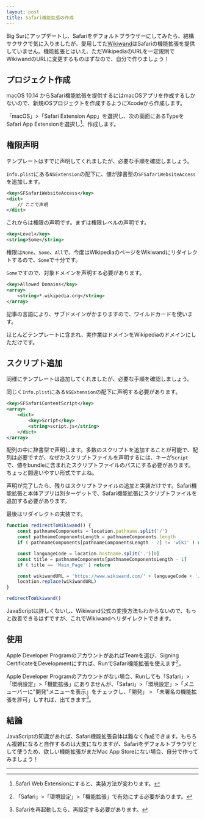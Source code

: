 ```yaml
---
layout: post
title: Safari機能拡張の作成
---
```


Big Surにアップデートし、Safariをデフォルトブラウザーにしてみたら、結構サクサクで気に入りましたが、愛用してた[Wikiwand](https://www.wikiwand.com)はSafariの機能拡張を提供していません。機能拡張とはいえ、ただWikipediaのURLを一定規則でWikiwandのURLに変更するものはずなので、自分で作りましょう！

## プロジェクト作成

macOS 10.14 からSafari機能拡張を提供するにはmacOSアプリを作成するしかないので、新規iOSプロジェクトを作成するようにXcodeから作成します。

「macOS」>「Safari Extension App」を選択し、次の画面にあるTypeをSafari App Extensionを選択し[^1]、作成します。

## 権限声明

テンプレートはすでに声明してくれましたが、必要な手順を確認しましょう。

`Info.plist`にある`NSExtension`の配下に、値が辞書型の`SFSafariWebsiteAccess`を追加します。

```xml
<key>SFSafariWebsiteAccess</key>
<dict>
    // ここで声明
</dict>
```

これからは権限の声明です。まずは権限レベルの声明です。

```xml
<key>Level</key>
<string>Some</string>
```

権限は`None`、`Some`、`All`で、今度はWikipediaのページをWikiwandにリダイレクトするので、`Some`で十分です。

`Some`ですので、対象ドメインを声明する必要があります。

```xml
<key>Allowed Domains</key>
<array>
    <string>*.wikipedia.org</string>
</array>
```

記事の言語により、サブドメインがかまりますので、ワイルドカードを使います。

ほとんどテンプレートに含まれ、実作業はドメインをWikipediaのドメインにしただけです。

## スクリプト追加

同様にテンプレートは追加してくれましたが、必要な手順を確認しましょう。

同じく`Info.plist`にある`NSExtension`の配下に声明する必要があります。

```xml
<key>SFSafariContentScript</key>
<array>
    <dict>
        <key>Script</key>
        <string>script.js</string>
    </dict>
</array>
```

配列の中に辞書型で声明します。多数のスクリプトを追加することが可能で、配列は必要ですが、なぜかスクリプトファイルを声明するには、キーが`Script`で、値をbundleに含まれたスクリプトファイルのパスにする必要があります。ちょっと間違いやすい形式ですよね。

声明が完了したら、残りはスクリプトファイルの追加と実装だけです。Safari機能拡張と本体アプリは別ターゲットで、Safari機能拡張にスクリプトファイルを追加する必要があります。

最後はリダイレクトの実装です。

```javascript
function redirectToWikiwand() {
    const pathnameComponents = location.pathname.split('/')
    const pathnameComponentsLength = pathnameComponents.length
    if ( pathnameComponents[pathnameComponentsLength - 2] != 'wiki' ) return

    const languageCode = location.hostname.split('.')[0]
    const title = pathnameComponents[pathnameComponentsLength - 1]
    if ( title == 'Main_Page' ) return

    const wikiwandURL = 'https://www.wikiwand.com/' + languageCode + '/' + title + location.hash
    location.replace(wikiwandURL)
}

redirectToWikiwand()
```

JavaScriptは詳しくないし、Wikiwand公式の変換方法もわからないので、もっと改善できるはずですが、これでWikiwandへリダイレクトできます。

## 使用

Apple Developer ProgramのアカウントがあればTeamを選び、Signing CertificateをDevelopmentにすれば、RunでSafari機能拡張を使えます[^2]。

Apple Developer Programのアカウントがない場合、Runしても「Safari」>「環境設定」>「機能拡張」にありませんが、「Safari」>「環境設定」>「メニューバーに"開発"メニューを表示」をチェックし、「開発」 > 「未署名の機能拡張を許可」しすれば、出てきます[^3]。

## 結論

JavaScriptの知識があれば、Safari機能拡張自体は難なく作成できます。もちろん複雑になると自作するのは大変になりますが、Safariをデフォルトブラウザとして使うため、欲しい機能拡張がまだMac App Storeにない場合、自分で作ってみましょう！

***

[^1]: Safari Web Extensionにすると、実装方法が変わります。

[^2]: 「Safari」>「環境設定」>「機能拡張」で有効にする必要があります。

[^3]: Safariを再起動したら、再設定する必要があります。
